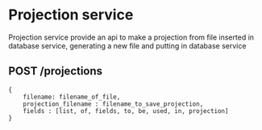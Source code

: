 # Projection service
Projection service provide an api to make a projection from file inserted in database service, generating a new file and putting in database service

## POST /projections
```
{
    filename: filename_of_file,
    projection_filename : filename_to_save_projection,
    fields : [list, of, fields, to, be, used, in, projection]
}
```